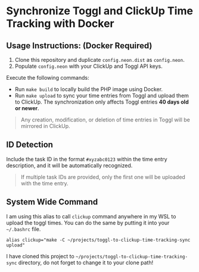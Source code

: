 # Synchronize Toggl and ClickUp Time Tracking with Docker

## Usage Instructions: (Docker Required)

1. Clone this repository and duplicate `config.neon.dist` as `config.neon`.
2. Populate `config.neon` with your ClickUp and Toggl API keys.

Execute the following commands:

- Run `make build` to locally build the PHP image using Docker.
- Run `make upload` to sync your time entries from Toggl and upload them to ClickUp. The synchronization only affects Toggl entries **40 days old or newer**.

> Any creation, modification, or deletion of time entries in Toggl will be mirrored in ClickUp.

## ID Detection

Include the task ID in the format `#xyzabc0123` within the time entry description, and it will be automatically recognized.

>If multiple task IDs are provided, only the first one will be uploaded with the time entry.

## System Wide Command

I am using this alias to call `clickup` command anywhere in my WSL to upload the 
toggl times. You can do the same by putting it into your `~/.bashrc` file.

```
alias clickup="make -C ~/projects/toggl-to-clickup-time-tracking-sync upload"
```

I have cloned this project to `~/projects/toggl-to-clickup-time-tracking-sync` directory,
do not forget to change it to your clone path!
